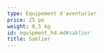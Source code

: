 ```yaml
---
type: Équipement d'aventurier
price: 25 po
weight: 0,5 kg
id: equipment_hd.md#sablier
title: Sablier
---
```


